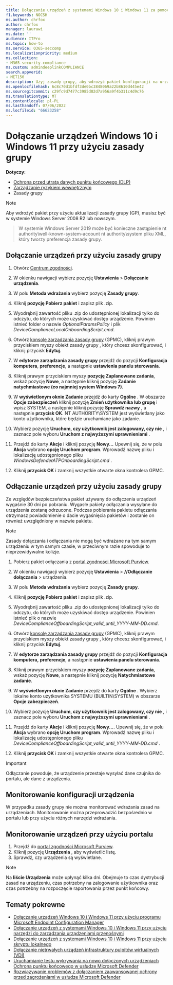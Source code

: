 ```yaml
---
title: Dołączanie urządzeń z systemami Windows 10 i Windows 11 za pomocą zasad grupy
f1.keywords: NOCSH
ms.author: chrfox
author: chrfox
manager: laurawi
ms.date: ''
audience: ITPro
ms.topic: how-to
ms.service: O365-seccomp
ms.localizationpriority: medium
ms.collection:
- M365-security-compliance
ms.custom: admindeeplinkCOMPLIANCE
search.appverid:
- MET150
description: Użyj zasady grupy, aby wdrożyć pakiet konfiguracji na urządzeniach Windows 10 i Windows 11, aby były dołączane do usługi.
ms.openlocfilehash: 6c8c70d1bfdf3de0bc3848069a22b8610d445e42
ms.sourcegitcommit: c29fc9d7477c3985d02d7a956a9f4b311c4d9c76
ms.translationtype: MT
ms.contentlocale: pl-PL
ms.lasthandoff: 07/06/2022
ms.locfileid: "66623258"
---
```

# <a name="onboard-windows-10-devices-and-windows-11-using-group-policy"></a>Dołączanie urządzeń Windows 10 i Windows 11 przy użyciu zasady grupy 

**Dotyczy:**

- [Ochrona przed utratą danych punktu końcowego (DLP)](./endpoint-dlp-learn-about.md)
- [Zarządzanie ryzykiem wewnętrznym](insider-risk-management.md)
- Zasady grupy

> [!NOTE]
> Aby wdrożyć pakiet przy użyciu aktualizacji zasady grupy (GP), musisz być w systemie Windows Server 2008 R2 lub nowszym.

> W systemie Windows Server 2019 może być konieczne zastąpienie nt authority\well-known-system-account nt authority\system pliku XML, który tworzy preferencja zasady grupy.

## <a name="onboard-devices-using-group-policy"></a>Dołączanie urządzeń przy użyciu zasady grupy

1. Otwórz [Centrum zgodności](https://compliance.microsoft.com).

2. W okienku nawigacji wybierz pozycję **Ustawienia** > **Dołączanie urządzenia**.

3. W polu **Metoda wdrażania** wybierz pozycję **Zasady grupy**.

4. Kliknij **pozycję Pobierz pakiet** i zapisz plik .zip.

5. Wyodrębnij zawartość pliku .zip do udostępnionej lokalizacji tylko do odczytu, do których może uzyskiwać dostęp urządzenie. Powinien istnieć folder o nazwie *OptionalParamsPolicy* i plik *DeviceComplianceLocalOnboardingScript.cmd*.

6. Otwórz [konsolę zarządzania zasady grupy](/internet-explorer/ie11-deploy-guide/group-policy-and-group-policy-mgmt-console-ie11) (GPMC), kliknij prawym przyciskiem myszy obiekt zasady grupy , który chcesz skonfigurować, i kliknij przycisk **Edytuj**.

7. W **edytorze zarządzania zasady grupy** przejdź do pozycji **Konfiguracja komputera**, **preferencje**, a następnie **ustawienia panelu sterowania**.

8. Kliknij prawym przyciskiem myszy **pozycję Zaplanowane zadania**, wskaż pozycję **Nowe**, a następnie kliknij pozycję **Zadanie natychmiastowe (co najmniej system Windows 7).**

9. W **wyświetlonym oknie Zadanie** przejdź do karty **Ogólne** . W obszarze **Opcje zabezpieczeń** kliknij pozycję **Zmień użytkownika lub grupę** i wpisz SYSTEM, a następnie kliknij pozycję **Sprawdź nazwy** , a następnie **przycisk OK**. NT AUTHORITY\SYSTEM jest wyświetlany jako konto użytkownika, które będzie uruchamiane jako zadanie.

10. Wybierz pozycję **Uruchom, czy użytkownik jest zalogowany, czy nie** , i zaznacz pole wyboru **Uruchom z najwyższymi uprawnieniami** .

11. Przejdź do karty **Akcje** i kliknij pozycję **Nowy...** Upewnij się, że w polu **Akcja** wybrano **opcję Uruchom program**. Wprowadź nazwę pliku i lokalizację udostępnionego pliku *WindowsDefenderATPOnboardingScript.cmd* .

12. Kliknij **przycisk OK** i zamknij wszystkie otwarte okna kontrolera GPMC.

## <a name="offboard-devices-using-group-policy"></a>Odłączanie urządzeń przy użyciu zasady grupy
Ze względów bezpieczeństwa pakiet używany do odłączenia urządzeń wygaśnie 30 dni po pobraniu. Wygasłe pakiety odłączania wysyłane do urządzenia zostaną odrzucone. Podczas pobierania pakietu odłączania otrzymasz powiadomienie o dacie wygaśnięcia pakietów i zostanie on również uwzględniony w nazwie pakietu.

> [!NOTE]
> Zasady dołączania i odłączania nie mogą być wdrażane na tym samym urządzeniu w tym samym czasie, w przeciwnym razie spowoduje to nieprzewidywalne kolizje.

1. Pobierz pakiet odłączania z [portal zgodności Microsoft Purview](https://compliance.microsoft.com/compliancesettings/deviceonboarding).

2. W okienku nawigacji wybierz pozycję **Ustawienia** > **//Odłączanie dołączania** >  urządzenia.

3. W polu **Metoda wdrażania** wybierz pozycję **Zasady grupy**.

4. Kliknij **pozycję Pobierz pakiet** i zapisz plik .zip.

5. Wyodrębnij zawartość pliku .zip do udostępnionej lokalizacji tylko do odczytu, do których może uzyskiwać dostęp urządzenie. Powinien istnieć plik o nazwie *DeviceComplianceOffboardingScript_valid_until_YYYY-MM-DD.cmd*.

6. Otwórz [konsolę zarządzania zasady grupy](/internet-explorer/ie11-deploy-guide/group-policy-and-group-policy-mgmt-console-ie11) (GPMC), kliknij prawym przyciskiem myszy obiekt zasady grupy , który chcesz skonfigurować, i kliknij przycisk **Edytuj**.

7. W **edytorze zarządzania zasady grupy** przejdź do pozycji **Konfiguracja komputera,** **preferencje**, a następnie **ustawienia panelu sterowania**.

8. Kliknij prawym przyciskiem myszy **pozycję Zaplanowane zadania**, wskaż pozycję **Nowe**, a następnie kliknij pozycję **Natychmiastowe zadanie**.

9. W **wyświetlonym oknie Zadanie** przejdź do karty **Ogólne** . Wybierz lokalne konto użytkownika SYSTEMU (BUILTIN\SYSTEM) w obszarze **Opcje zabezpieczeń**.

10. Wybierz pozycję **Uruchom, czy użytkownik jest zalogowany, czy nie** , i zaznacz pole wyboru **Uruchom z najwyższymi uprawnieniami** .

11. Przejdź do karty **Akcje** i kliknij pozycję **Nowy...**. Upewnij się, że w polu **Akcja** wybrano **opcję Uruchom program**. Wprowadź nazwę pliku i lokalizację udostępnionego pliku  *DeviceComplianceOffboardingScript_valid_until_YYYY-MM-DD.cmd* .

12. Kliknij **przycisk OK** i zamknij wszystkie otwarte okna kontrolera GPMC.

> [!IMPORTANT]
> Odłączanie powoduje, że urządzenie przestaje wysyłać dane czujnika do portalu, ale dane z urządzenia.


## <a name="monitor-device-configuration"></a>Monitorowanie konfiguracji urządzenia
W przypadku zasady grupy nie można monitorować wdrażania zasad na urządzeniach. Monitorowanie można przeprowadzić bezpośrednio w portalu lub przy użyciu różnych narzędzi wdrażania.

## <a name="monitor-devices-using-the-portal"></a>Monitorowanie urządzeń przy użyciu portalu
1. Przejdź do <a href="https://go.microsoft.com/fwlink/p/?linkid=2077149" target="_blank">portal zgodności Microsoft Purview</a>.
2. Kliknij pozycję **Urządzenia** , aby wyświetlić listę.
3. Sprawdź, czy urządzenia są wyświetlane.

> [!NOTE]
> Na **liście Urządzenia** może upłynąć kilka dni. Obejmuje to czas dystrybucji zasad na urządzeniu, czas potrzebny na zalogowanie użytkownika oraz czas potrzebny na rozpoczęcie raportowania przez punkt końcowy.


## <a name="related-topics"></a>Tematy pokrewne
- [Dołączanie urządzeń Windows 10 i Windows 11 przy użyciu programu Microsoft Endpoint Configuration Manager](device-onboarding-sccm.md)
- [Dołączanie urządzeń z systemami Windows 10 i Windows 11 przy użyciu narzędzi do zarządzania urządzeniami przenośnymi](device-onboarding-mdm.md)
- [Dołączanie urządzeń z systemami Windows 10 i Windows 11 przy użyciu skryptu lokalnego](device-onboarding-script.md)
- [Dołączanie nietrwałych urządzeń infrastruktury pulpitów wirtualnych (VDI)](device-onboarding-vdi.md)
- [Uruchamianie testu wykrywania na nowo dołączonych urządzeniach Ochrona punktu końcowego w usłudze Microsoft Defender](/windows/security/threat-protection/microsoft-defender-atp/run-detection-test)
- [Rozwiązywanie problemów z dołączaniem zaawansowanej ochrony przed zagrożeniami w usłudze Microsoft Defender](/windows/security/threat-protection/microsoft-defender-atp/troubleshoot-onboarding)
